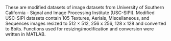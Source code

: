 These are modified datasets of image datasets from University of Southern California - Signal and Image Processing Institute (USC-SIPI).
Modified USC-SIPI datasets contain 105 Textures, Aerials, Miscellaneous, and Sequences images resized to 512 × 512, 256 x 256, 128 x 128 and converted to 8bits.
Functions used for resizing/modification and conversion were written in MATLAB.
